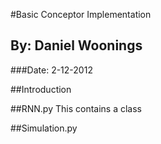 #Basic Conceptor Implementation
## By: Daniel Woonings
###Date: 2-12-2012

##Introduction

##RNN.py
This contains a class 

##Simulation.py